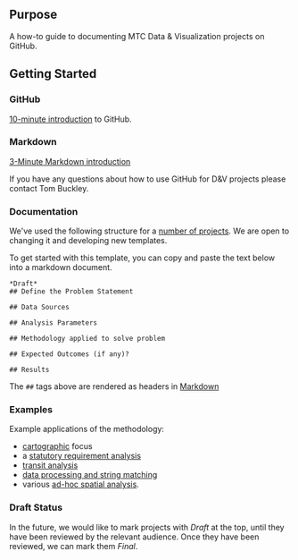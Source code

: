 ## Purpose   

A how-to guide to documenting MTC Data & Visualization projects on GitHub.  

## Getting Started 

### GitHub

[10-minute introduction](https://guides.github.com/activities/hello-world/) to GitHub.  

### Markdown

[3-Minute Markdown introduction](https://guides.github.com/features/mastering-markdown/)

If you have any questions about how to use GitHub for D&V projects please contact Tom Buckley.  

### Documentation

We've used the following structure for a [number of projects](#examples). We are open to changing it and developing new templates.

To get started with this template, you can copy and paste the text below into a markdown document. 

```
*Draft*
## Define the Problem Statement

## Data Sources

## Analysis Parameters

## Methodology applied to solve problem

## Expected Outcomes (if any)?

## Results
```

The `##` tags above are rendered as headers in [Markdown](#Markdown)  

### Examples

Example applications of the methodology:

- [cartographic](https://github.com/BayAreaMetro/motm) focus
- a [statutory requirement analysis](https://github.com/BayAreaMetro/tpp_ceqa_map_for_pba_17) 
- [transit analysis](https://github.com/BayAreaMetro/RegionalTransitDatabase/blob/master/docs/transit_priority_areas.md) 
- [data processing and string matching](https://github.com/BayAreaMetro/vital-signs-traffic-data)
- various [ad-hoc spatial analysis](https://github.com/BayAreaMetro/Adhoc-Spatial-Analysis).      

### Draft Status  

In the future, we would like to mark projects with *Draft* at the top, until they have been reviewed by the relevant audience. Once they have been reviewed, we can mark them *Final*. 
